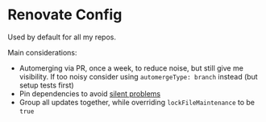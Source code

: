 # Renovate Config

Used by default for all my repos.

Main considerations:

- Automerging via PR, once a week, to reduce noise, but still give me visibility. If too noisy consider using `automergeType: branch` instead (but setup tests first)
- Pin dependencies to avoid [silent problems]
- Group all updates together, while overriding `lockFileMaintenance` to be `true`

[silent problems]: https://docs.renovatebot.com/dependency-pinning/#upgrading-pinned-versions
